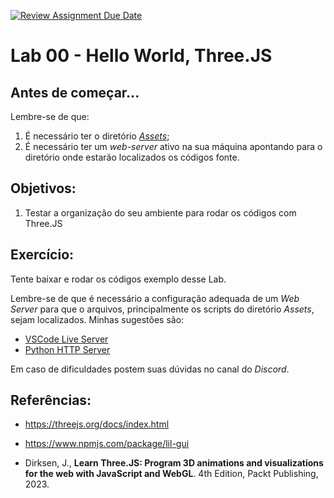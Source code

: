 [![Review Assignment Due Date](https://classroom.github.com/assets/deadline-readme-button-24ddc0f5d75046c5622901739e7c5dd533143b0c8e959d652212380cedb1ea36.svg)](https://classroom.github.com/a/qlnhBQIo)
# Lab 00 - Hello World, Three.JS

## Antes de começar...

Lembre-se de que:

1. É necessário ter o diretório [*Assets*](https://github.com/aapolinariojr/Assets);
2. É necessário ter um *web-server* ativo na sua máquina apontando para o diretório onde estarão localizados os códigos fonte.

## Objetivos:

1. Testar a organização do seu ambiente para rodar os códigos com Three.JS

## Exercício:

Tente baixar e rodar os códigos exemplo desse Lab. 

Lembre-se de que é necessário a configuração adequada de um *Web Server* para que o arquivos, principalmente os scripts do diretório *Assets*, sejam localizados. Minhas sugestões são:

- [VSCode Live Server](https://marketplace.visualstudio.com/items?itemName=ritwickdey.LiveServer)
- [Python HTTP Server](https://realpython.com/python-http-server/)

Em caso de dificuldades postem suas dúvidas no canal do *Discord*.

## Referências:

- https://threejs.org/docs/index.html

- https://www.npmjs.com/package/lil-gui

- Dirksen, J., **Learn Three.JS: Program 3D animations and visualizations for the web with JavaScript and WebGL**. 4th Edition, Packt Publishing, 2023.

